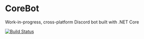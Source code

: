 # CoreBot

Work-in-progress, cross-platform Discord bot built with .NET Core

[![Build Status](https://travis-ci.org/eklypss/CoreBot.svg?branch=master)](https://travis-ci.org/eklypss/CoreBot)
